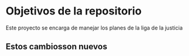 # Objetivos de la repositorio

Este proyecto se encarga de manejar los planes de la liga de la justicia


## Estos cambiosson nuevos
